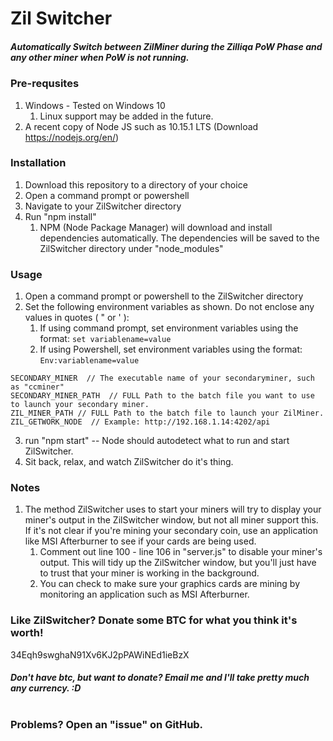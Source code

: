 # Zil Switcher
##### Automatically Switch between ZilMiner during the Zilliqa PoW Phase and any other miner when PoW is not running.

### Pre-requsites
1. Windows - Tested on Windows 10
    1. Linux support may be added in the future.
2. A recent copy of Node JS such as 10.15.1 LTS (Download https://nodejs.org/en/)

### Installation
1. Download this repository to a directory of your choice
2. Open a command prompt or powershell
3. Navigate to your ZilSwitcher directory
4. Run "npm install"
    1. NPM (Node Package Manager) will download and install dependencies automatically. The dependencies will be saved to the ZilSwitcher directory under "node_modules"

### Usage
1. Open a command prompt or powershell to the ZilSwitcher directory
2. Set the following environment variables as shown. Do not enclose any values in quotes ( " or ' ):
    1. If using command prompt, set environment variables using the format:
        `set variablename=value`
    1. If using Powershell, set environment variables using the format:
        `Env:variablename=value`
```
SECONDARY_MINER  // The executable name of your secondaryminer, such as "ccminer"
SECONDARY_MINER_PATH  // FULL Path to the batch file you want to use to launch your secondary miner.
ZIL_MINER_PATH // FULL Path to the batch file to launch your ZilMiner.
ZIL_GETWORK_NODE  // Example: http://192.168.1.14:4202/api
```
3. run "npm start"
-- Node should autodetect what to run and start ZilSwitcher.
4. Sit back, relax, and watch ZilSwitcher do it's thing.

### Notes
1. The method ZilSwitcher uses to start your miners will try to display your miner's output in the ZilSwitcher window, but not all miner support this. If it's not clear if you're mining your secondary coin, use an application like MSI Afterburner to see if your cards are being used.
    1. Comment out line 100 - line 106 in "server.js" to disable your miner's output. This will tidy up the ZilSwitcher window, but you'll just have to trust that your miner is working in the background.
    1. You can check to make sure your graphics cards are mining by monitoring an application such as MSI Afterburner.


### Like ZilSwitcher? Donate some BTC for what you think it's worth!
34Eqh9swghaN91Xv6KJ2pPAWiNEd1ieBzX

##### Don't have btc, but want to donate? Email me and I'll take pretty much any currency. :D
#
#
### Problems? Open an "issue" on GitHub.